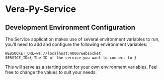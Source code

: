 # Vera-Py-Service

## Development Environment Configuration
The Service application makes use of several environment variables to run, you'll need to add and configure the following environment variables:

```env
WEBSOCKET_URL=ws://localhost:4000/websocket
SERVICE_ID={ The ID of the service you want to connect to }
```
This will serve as a starting point for your own environment variables. Feel free to change the values to suit your needs.